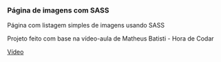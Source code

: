 ### Página de imagens com SASS

Página com listagem simples de imagens usando SASS

Projeto feito com base na vídeo-aula de Matheus Batisti - Hora de Codar

[Vídeo](https://youtu.be/Wo5t3uUV8n4)